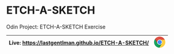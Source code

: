 # ETCH-A-SKETCH
Odin Project: ETCH-A-SKETCH Exercise

| Live: https://lastgentlman.github.io/ETCH-A-SKETCH/ | <img src="./imgs/chrome-icon.png" alt="chrome icon" width="30px" height="30px"> |
|-----------------------------------------------------|---------------------------------------------------------------------------------|
